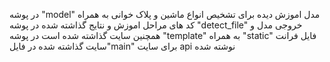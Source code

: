در پوشه "model" مدل اموزش دیده برای تشخیص انواع ماشین و پلاک خوانی به همراه کد های مراحل اموزش و نتایج گذاشته شده 
در پوشه "detect_file" خروجی مدل و همچنین سایت گذاشته شده است 
در پوشه "template" به همراه "static" فایل فرانت سایت گذاشته شده 
در فایل"main" برای سایت api نوشته شده
